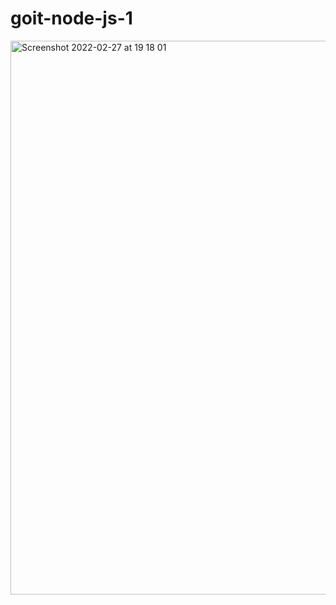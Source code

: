 # goit-node-js-1
<img width="886" alt="Screenshot 2022-02-27 at 19 18 01" src="https://user-images.githubusercontent.com/53374963/155894912-fa7cd1ed-7cc7-43d8-b726-0f8ec73956b6.png">
